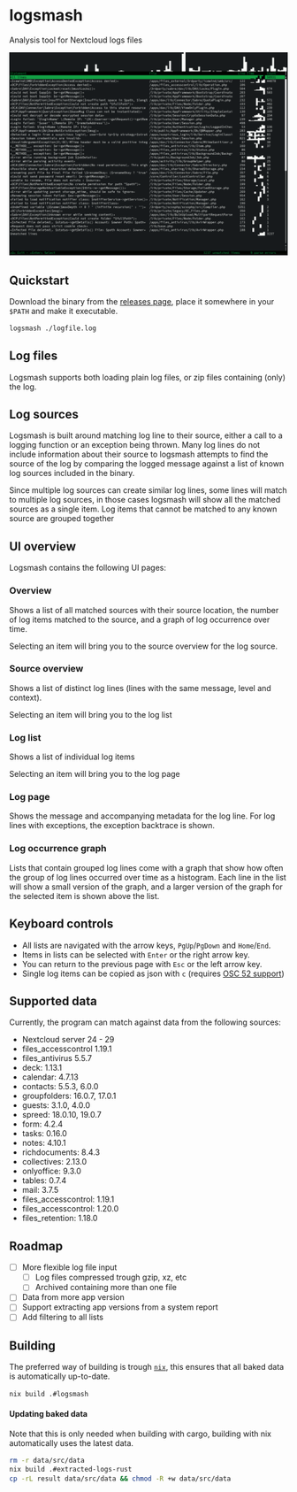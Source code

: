 # logsmash

Analysis tool for Nextcloud logs files

![Logsmash screenshot](./screenshots/screenshot.png)

## Quickstart

Download the binary from the [releases page](https://github.com/icewind1991/logsmash/releases), place it somewhere in
your `$PATH` and make it executable.

```bash
logsmash ./logfile.log
```

## Log files

Logsmash supports both loading plain log files, or zip files containing (only) the log.

## Log sources

Logsmash is built around matching log line to their source, either a call to a logging function or an exception being
thrown.
Many log lines do not include information about their source to logsmash attempts to find the source of the log by
comparing
the logged message against a list of known log sources included in the binary.

Since multiple log sources can create similar log lines, some lines will match to multiple log sources, in those cases
logsmash
will show all the matched sources as a single item.
Log items that cannot be matched to any known source are grouped together

## UI overview

Logsmash contains the following UI pages:

### Overview

Shows a list of all matched sources with their source location, the number of log items matched to the source, and a
graph of log occurrence over time.

Selecting an item will bring you to the source overview for the log source.

### Source overview

Shows a list of distinct log lines (lines with the same message, level and context).

Selecting an item will bring you to the log list

### Log list

Shows a list of individual log items

Selecting an item will bring you to the log page

### Log page

Shows the message and accompanying metadata for the log line. For log lines with exceptions, the exception backtrace is
shown.

### Log occurrence graph

Lists that contain grouped log lines come with a graph that show how often the group of log lines occurred over time as
a histogram.
Each line in the list will show a small version of the graph, and a larger version of the graph for the selected item is
shown above the list.

## Keyboard controls

- All lists are navigated with the arrow keys, `PgUp`/`PgDown` and `Home`/`End`.
- Items in lists can be selected with `Enter` or the right arrow key.
- You can return to the previous page with `Esc` or the left arrow key.
- Single log items can be copied as json with `c` (requires [OSC 52 support](https://github.com/ojroques/vim-oscyank))

## Supported data

Currently, the program can match against data from the following sources:

- Nextcloud server 24 - 29
- files_accesscontrol 1.19.1
- files_antivirus 5.5.7
- deck: 1.13.1
- calendar: 4.7.13
- contacts: 5.5.3, 6.0.0
- groupfolders: 16.0.7, 17.0.1
- guests: 3.1.0, 4.0.0
- spreed: 18.0.10, 19.0.7
- form: 4.2.4
- tasks: 0.16.0
- notes: 4.10.1
- richdocuments: 8.4.3
- collectives: 2.13.0
- onlyoffice: 9.3.0
- tables: 0.7.4
- mail: 3.7.5
- files_accesscontrol: 1.19.1
- files_accesscontrol: 1.20.0
- files_retention: 1.18.0

## Roadmap

- [ ] More flexible log file input
    - [ ] Log files compressed trough gzip, xz, etc
    - [ ] Archived containing more than one file
- [ ] Data from more app version
- [ ] Support extracting app versions from a system report
- [ ] Add filtering to all lists

## Building

The preferred way of building is trough [`nix`](https://nixos.org/download/#download-nix), this ensures that all baked
data is automatically up-to-date.

`nix build .#logsmash`

#### Updating baked data

Note that this is only needed when building with cargo, building with nix automatically uses the latest data.

```bash
rm -r data/src/data
nix build .#extracted-logs-rust
cp -rL result data/src/data && chmod -R +w data/src/data
```